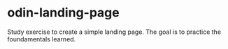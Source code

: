 # odin-landing-page

Study exercise to create a simple landing page.
The goal is to practice the foundamentals learned.

